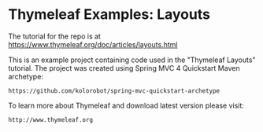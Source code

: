 Thymeleaf Examples: Layouts
===========================

The tutorial for the repo is at https://www.thymeleaf.org/doc/articles/layouts.html

This is an example project containing code used in the "Thymeleaf Layouts" tutorial. The project was created using Spring MVC 4 Quickstart Maven archetype:

    https://github.com/kolorobot/spring-mvc-quickstart-archetype
 
To learn more about Thymeleaf and download latest version please visit:
 
    http://www.thymeleaf.org
